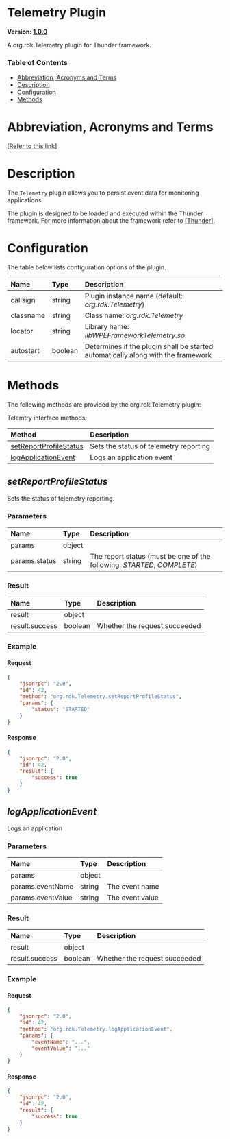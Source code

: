 <!-- Generated automatically, DO NOT EDIT! -->
<a name="Telemetry_Plugin"></a>
# Telemetry Plugin

**Version: [1.0.0](https://github.com/rdkcentral/rdkservices/blob/main/Telemetry/CHANGELOG.md)**

A org.rdk.Telemetry plugin for Thunder framework.

### Table of Contents

- [Abbreviation, Acronyms and Terms](#Abbreviation,_Acronyms_and_Terms)
- [Description](#Description)
- [Configuration](#Configuration)
- [Methods](#Methods)

<a name="Abbreviation,_Acronyms_and_Terms"></a>
# Abbreviation, Acronyms and Terms

[[Refer to this link](userguide/aat.md)]

<a name="Description"></a>
# Description

The `Telemetry` plugin allows you to persist event data for monitoring applications.

The plugin is designed to be loaded and executed within the Thunder framework. For more information about the framework refer to [[Thunder](#Thunder)].

<a name="Configuration"></a>
# Configuration

The table below lists configuration options of the plugin.

| Name | Type | Description |
| :-------- | :-------- | :-------- |
| callsign | string | Plugin instance name (default: *org.rdk.Telemetry*) |
| classname | string | Class name: *org.rdk.Telemetry* |
| locator | string | Library name: *libWPEFrameworkTelemetry.so* |
| autostart | boolean | Determines if the plugin shall be started automatically along with the framework |

<a name="Methods"></a>
# Methods

The following methods are provided by the org.rdk.Telemetry plugin:

Telemtry interface methods:

| Method | Description |
| :-------- | :-------- |
| [setReportProfileStatus](#setReportProfileStatus) | Sets the status of telemetry reporting |
| [logApplicationEvent](#logApplicationEvent) | Logs an application event |


<a name="setReportProfileStatus"></a>
## *setReportProfileStatus*

Sets the status of telemetry reporting.

### Parameters

| Name | Type | Description |
| :-------- | :-------- | :-------- |
| params | object |  |
| params.status | string | The report status (must be one of the following: *STARTED*, *COMPLETE*) |

### Result

| Name | Type | Description |
| :-------- | :-------- | :-------- |
| result | object |  |
| result.success | boolean | Whether the request succeeded |

### Example

#### Request

```json
{
    "jsonrpc": "2.0",
    "id": 42,
    "method": "org.rdk.Telemetry.setReportProfileStatus",
    "params": {
        "status": "STARTED"
    }
}
```

#### Response

```json
{
    "jsonrpc": "2.0",
    "id": 42,
    "result": {
        "success": true
    }
}
```

<a name="logApplicationEvent"></a>
## *logApplicationEvent*

Logs an application 

### Parameters

| Name | Type | Description |
| :-------- | :-------- | :-------- |
| params | object |  |
| params.eventName | string | The event name |
| params.eventValue | string | The event value |

### Result

| Name | Type | Description |
| :-------- | :-------- | :-------- |
| result | object |  |
| result.success | boolean | Whether the request succeeded |

### Example

#### Request

```json
{
    "jsonrpc": "2.0",
    "id": 42,
    "method": "org.rdk.Telemetry.logApplicationEvent",
    "params": {
        "eventName": "...",
        "eventValue": "..."
    }
}
```

#### Response

```json
{
    "jsonrpc": "2.0",
    "id": 42,
    "result": {
        "success": true
    }
}
```

